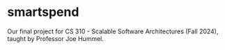 # smartspend
Our final project for CS 310 - Scalable Software Architectures (Fall 2024), taught by Professor Joe Hummel.
